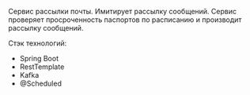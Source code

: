 Сервис рассылки почты.
Имитирует рассылку сообщений. Сервис проверяет просроченность паспортов по расписанию и производит рассылку сообщений.

Стэк технологий:
- Spring Boot
- RestTemplate
- Kafka
- @Scheduled



